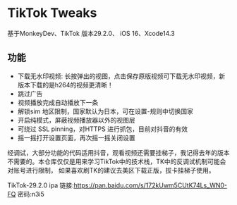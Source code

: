# TikTok Tweaks
基于MonkeyDev、TikTok 版本29.2.0、 iOS 16、Xcode14.3

## 功能
- 下载无水印视频: 长按弹出的视图，点击保存原版视频可下载无水印视频，新版本下载的是h264的视频更清晰！
- 跳过广告
- 视频播放完成自动播放下一条
- 解锁sim 地区限制，国家默认为日本，可在设置-规则中切换国家
- 开启纯模式，屏蔽视频播放器以外的视图层
- 可绕过 SSL pinning，对HTTPS 进行抓包，目前对抖音的有效
- 摇一摇打开设置页面，再次摇一摇关闭设置

经调试，大部分功能的代码适用抖音，观看视频还需要挂梯子，我记得去年的版本不需要的。本仓库仅仅是用来学习TikTok中的技术栈，TK中的反调试机制可能会对账号进行限制， 如果喜欢刷TK的建议去美区下载正版，拔卡挂梯子使用。


TikTok-29.2.0 ipa 链接:https://pan.baidu.com/s/172kUwm5CUtK74Ls_WN0-FQ  密码:n3i5
